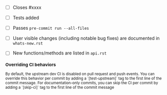 <!-- Feel free to remove check-list items aren't relevant to your change -->

- [ ] Closes #xxxx
- [ ] Tests added
- [ ] Passes `pre-commit run --all-files`
- [ ] User visible changes (including notable bug fixes) are documented in `whats-new.rst`
- [ ] New functions/methods are listed in `api.rst`


<sub>
<h3>
  Overriding CI behaviors
</h3>
   By default, the upstream dev CI is disabled on pull request and push events. You can override this behavior per commit by adding a `[test-upstream]` tag to the first line of the commit message. For documentation-only commits, you can skip the CI per commit by adding a `[skip-ci]` tag to the first line of the commit message
</sub>
